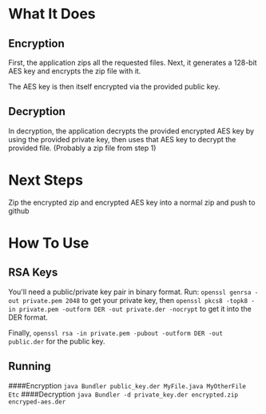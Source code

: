 What It Does
============

Encryption
----------
First, the application zips all the requested files. Next, it
generates a 128-bit AES key and encrypts the zip file with it.

The AES key is then itself encrypted via the provided public
key.


Decryption
----------
In decryption, the application decrypts the provided encrypted 
AES key by using the provided private key, then uses that AES
key to decrypt the provided file. (Probably a zip file from
step 1)

Next Steps
==========
Zip the encrypted zip and encrypted AES key into a normal
zip and push to github

How To Use
==========
RSA Keys
--------
You'll need a public/private key pair in binary format. Run:
`openssl genrsa -out private.pem 2048` to get your private key,
then `openssl pkcs8 -topk8 -in private.pem -outform DER -out private.der -nocrypt`
to get it into the DER format.

Finally, `openssl rsa -in private.pem -pubout -outform DER -out public.der`
for the public key.

Running
-------

####Encryption
`java Bundler public_key.der MyFile.java MyOtherFile Etc`
####Decryption
`java Bundler -d private_key.der encrypted.zip encryped-aes.der`
